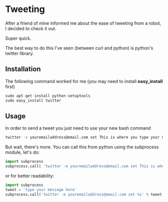 Tweeting
========

After a friend of mine informed me about the ease of tweeting from a robot, I decided to check it out.

Super quick.


The best way to do this I've seen (between curl and python) is python's twitter library.


## Installation

The following command worked for me (you may need to install **easy_install** first)

```python
sudo apt-get install python-setuptools 
sudo easy_install twitter
```

## Usage

In order to send a tweet you just need to use your new bash command

```bash
twitter -e youremailaddress@email.com set This is where you type your message
```

But wait, there's more.  You can call this from python using the subprocess module, let's do:

```python
import subprocess
subprocess.call( 'twitter -e youremailaddress@email.com set This is where you type your message', shell=True)
```

or for better readability:

```python
import subprocess
tweet = 'type your message here'
subprocess.call('twitter -e youremailaddress@email.com set %s' % tweet, shell=True)
```



